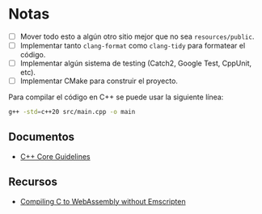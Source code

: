 # Notas

- [ ] Mover todo esto a algún otro sitio mejor que no sea `resources/public`.
- [ ] Implementar tanto `clang-format` como `clang-tidy` para formatear el código.
- [ ] Implementar algún sistema de testing (Catch2, Google Test, CppUnit, etc).
- [ ] Implementar CMake para construir el proyecto.

Para compilar el código en C++ se puede usar la siguiente línea:

```sh
g++ -std=c++20 src/main.cpp -o main
```

## Documentos

- [C++ Core Guidelines](https://isocpp.github.io/CppCoreGuidelines/CppCoreGuidelines#S-introduction)

## Recursos

- [Compiling C to WebAssembly without Emscripten](https://surma.dev/things/c-to-webassembly/)
